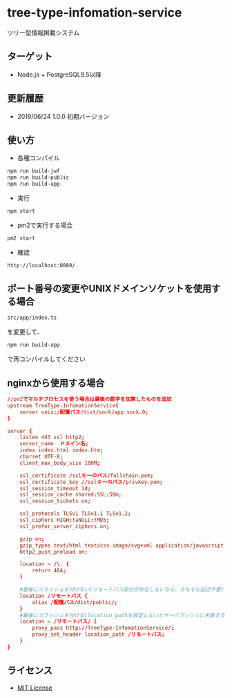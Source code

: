 # tree-type-infomation-service

ツリー型情報掲載システム

## ターゲット

- Node.js + PostgreSQL9.5以降

## 更新履歴

- 2019/06/24 1.0.0 初期バージョン

## 使い方

- 各種コンパイル

```.sh
npm run build-jwf
npm run build-public
npm run build-app
```

- 実行

```.sh
npm start
```

- pm2で実行する場合

```.sh
pm2 start
```

- 確認

```.sh
http://localhost:8080/
```

## ポート番号の変更やUNIXドメインソケットを使用する場合  

```.sh
src/app/index.ts  
```

を変更して、  

```.sh
npm run build-app  
```

で再コンパイルしてください  

## nginxから使用する場合

```sample.conf
//pm2でマルチプロセスを使う場合は最後の数字を加算したものを追加
upstream TreeType-InfomationService{
    server unix:/配置バス/dist/sock/app.sock.0;
}

server {
    listen 443 ssl http2;
    server_name  ドメイン名;
    index index.html index.htm;
    charset UTF-8;
    client_max_body_size 100M;

    ssl_certificate /sslキーのパス/fullchain.pem;
    ssl_certificate_key //sslキーのパス/privkey.pem;
    ssl_session_timeout 1d;
    ssl_session_cache shared:SSL:50m;
    ssl_session_tickets on;

    ssl_protocols TLSv1 TLSv1.1 TLSv1.2;
    ssl_ciphers HIGH:!aNULL:!MD5;
    ssl_prefer_server_ciphers on;

    gzip on;
    gzip_types text/html text/css image/svg+xml application/javascript application/json;
    http2_push_preload on;

    location ~ /\. {
        return 404;
    }

    #最後にスラッシュを付けない(リモートパス部分が存在しないなら、そもそも記述不要)
    location /リモートパス {
        alias /配置バス/dist/public/;
    }
    #最後にスラッシュを付ける(location_pathを設定しないとサーバプッシュに失敗する)
    location = /リモートパス/ {
        proxy_pass http://TreeType-InfomationService/;
        proxy_set_header location_path /リモートパス;
    }
}
```

## ライセンス

- [MIT License](https://opensource.org/licenses/mit-license.php)
